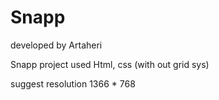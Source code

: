 # Snapp

developed by Artaheri

Snapp project used Html, css (with out grid sys)

suggest resolution 1366 * 768
